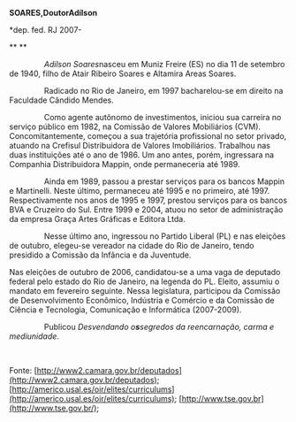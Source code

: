 **SOARES,****Doutor****Adílson**

\*dep. fed. RJ 2007-

** **

                *Adilson Soares*nasceu em Muniz Freire (ES) no dia 11 de
setembro de 1940, filho de Atair Ribeiro Soares e Altamira Areas Soares.

                Radicado no Rio de Janeiro, em 1997 bacharelou-se em
direito na Faculdade Cândido Mendes.

                Como agente autônomo de investimentos, iniciou sua
carreira no serviço público em 1982, na Comissão de Valores Mobiliários
(CVM). Concomitantemente, começou a sua trajetória profissional no setor
privado, atuando na Crefisul Distribuidora de Valores Imobiliários.
Trabalhou nas duas instituições até o ano de 1986. Um ano antes, porém,
ingressara na Companhia Distribuidora Mappin, onde permaneceria até
1989.

                Ainda em 1989, passou a prestar serviços para os bancos
Mappin e Martinelli. Neste último, permaneceu até 1995 e no primeiro,
até 1997. Respectivamente nos anos de 1995 e 1997, prestou serviços para
os bancos BVA e Cruzeiro do Sul. Entre 1999 e 2004, atuou no setor de
administração da empresa Graça Artes Gráficas e Editora Ltda.

                Nesse último ano, ingressou no Partido Liberal (PL) e
nas eleições de outubro, elegeu-se vereador na cidade do Rio de Janeiro,
tendo presidido a Comissão da Infância e da Juventude.

Nas eleições de outubro de 2006, candidatou-se a uma vaga de deputado
federal pelo estado do Rio de Janeiro, na legenda do PL. Eleito, assumiu
o mandato em fevereiro seguinte. Nessa legislatura, participou da
Comissão de Desenvolvimento Econômico, Indústria e Comércio e da
Comissão de Ciência e Tecnologia, Comunicação e Informática (2007-2009).

                Publicou *Desvendando o**s**segredos da reencarnação,
carma e mediunidade*.

 

Fonte:
[http://www2.camara.gov.br/deputados](http://www2.camara.gov.br/deputados);
[http://americo.usal.es/oir/elites/curriculums](http://americo.usal.es/oir/elites/curriculums);
[http://www.tse.gov.br](http://www.tse.gov.br/);
